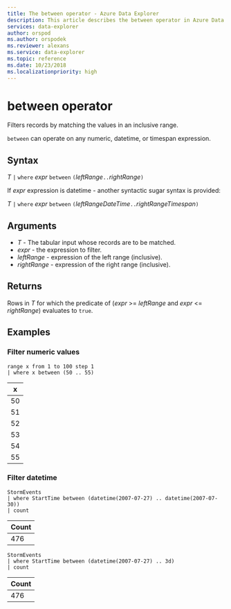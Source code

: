 ```yaml
---
title: The between operator - Azure Data Explorer
description: This article describes the between operator in Azure Data Explorer.
services: data-explorer
author: orspod
ms.author: orspodek
ms.reviewer: alexans
ms.service: data-explorer
ms.topic: reference
ms.date: 10/23/2018
ms.localizationpriority: high
---
```

# between operator

Filters records by matching the values in an inclusive range.

`between` can operate on any numeric, datetime, or timespan expression.
 
## Syntax

*T* `|` `where` *expr* `between` `(`*leftRange*` .. `*rightRange*`)`   
 
If *expr* expression is datetime - another syntactic sugar syntax is provided:

*T* `|` `where` *expr* `between` `(`*leftRangeDateTime*` .. `*rightRangeTimespan*`)`   

## Arguments

* *T* - The tabular input whose records are to be matched.
* *expr* - the expression to filter.
* *leftRange* - expression of the left range (inclusive).
* *rightRange* - expression of the right range (inclusive).

## Returns

Rows in *T* for which the predicate of (*expr* >= *leftRange* and *expr* <= *rightRange*) evaluates to `true`.

## Examples  

### Filter numeric values   

<!-- csl: https://help.kusto.windows.net/Samples -->
```kusto
range x from 1 to 100 step 1
| where x between (50 .. 55)
```

|x|
|---|
|50|
|51|
|52|
|53|
|54|
|55|

### Filter datetime 

<!-- csl: https://help.kusto.windows.net/Samples -->
```kusto
StormEvents
| where StartTime between (datetime(2007-07-27) .. datetime(2007-07-30))
| count 
```

|Count|
|---|
|476|

<!-- csl: https://help.kusto.windows.net/Samples -->
```kusto
StormEvents
| where StartTime between (datetime(2007-07-27) .. 3d)
| count 
```

|Count|
|---|
|476|
